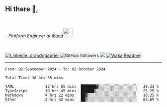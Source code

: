 <h2>Hi there  👋,</h2> </br>

<p><em>- Platform Engineer at <a href="https://www.ifood.com.br/">iFood</a><img src="https://media.giphy.com/media/WUlplcMpOCEmTGBtBW/giphy.gif" width="30"> 
</em></p></br>


[![Linkedin: prandogabriel](https://img.shields.io/badge/-prandogabriel-blue?style=flat-square&logo=Linkedin&logoColor=white&link=https://www.linkedin.com/in/prandogabriel/)](https://www.linkedin.com/in/prandogabriel)
![GitHub followers](https://img.shields.io/github/followers/prandogabriel?label=Follow&style=social)
![](https://visitor-badge.glitch.me/badge?page_id=prandogabriel.prandogabriel)
[![Waka Readme](https://github.com/prandogabriel/prandogabriel/actions/workflows/update-stats.yml.yml/badge.svg)](https://github.com/prandogabriel/prandogabriel/actions/workflows/update-stats.yml.yml)

---

<!--START_SECTION:waka-->

```golang
From: 02 September 2024 - To: 02 October 2024

Total Time: 38 hrs 55 mins

YAML              12 hrs 55 mins  ███████▓░░░░░░░░░░░░░░░░░   30.33 %
TypeScript        10 hrs 45 mins  ██████▒░░░░░░░░░░░░░░░░░░   25.25 %
Markdown          4 hrs 22 mins   ██▓░░░░░░░░░░░░░░░░░░░░░░   10.25 %
Other             3 hrs 42 mins   ██▒░░░░░░░░░░░░░░░░░░░░░░   08.69 %
```

<!--END_SECTION:waka-->

